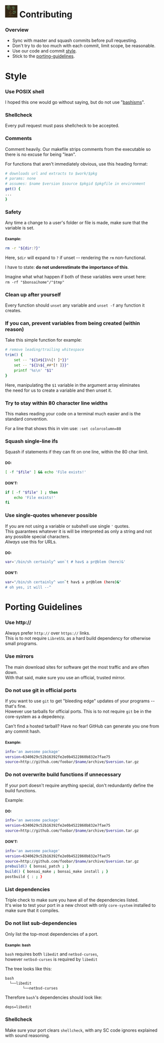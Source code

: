 # <img width="40" height="40" src="res/bonsai_square.png"> Contributing

### Overview

* Sync with master and squash commits before pull requesting.
* Don't try to do too much with each commit, limit scope, be reasonable.
* Use our code and commit [style](#style).
* Stick to the [porting-guidelines](#porting-guidelines).

# Style

### Use POSIX shell

I hoped this one would go without saying, but do not use "[bashisms](https://en.wiktionary.org/wiki/bashism)".

### Shellcheck

Every pull request must pass shellcheck to be accepted.

### Comments

Comment heavily. Our makefile strips comments from the executable so there is no excuse for being "lean".

For functions that aren't immediately obvious, use this heading format:

```bash
# downloads url and extracts to $work/$pkg
# params: none
# assumes: $name $version $source $pkgid $pkgfile in environment
get() {
...
}
```

### Safety

Any time a change to a user's folder or file is made, 
make sure that the variable is set.

<sub>**Example:**</sub>
```bash
rm -r "${dir:?}"
```

Here, `$dir` will expand to `?` if unset -- rendering the `rm` non-functional.

I have to state: **do not underestimate the importance of this**.

Imagine what what happen if both of these variables were unset here:  
`rm -rf "$bonsaihome"/"$tmp"`

### Clean up after yourself

Every function should `unset` any variable and `unset -f` any function it creates.

### If you can, prevent variables from being created (within reason)

Take this simple function for example:

```bash
# remove leading/trailing whitespace
trim() {
    set -- "${1#${1%%[! ]*}}"
    set -- "${1%${_##*[! ]}}"
    printf '%s\n' "$1"
}
```

Here, manipulating the `$1` variable in the argument array eliminates  
the need for us to create a variable and then unset it.

### Try to stay within 80 character line widths

This makes reading your code on a terminal much easier and is the standard convention.

For a line that shows this in vim use: `:set colorcolumn=80`

### Squash single-line ifs

Squash if statements if they can fit on one line, within the 80 char limit.

<sub>**DO:**</sub>
```bash
[ -f "$file" ] && echo 'File exists!'
```
<sub>**DON'T:**</sub>
```bash
if [ -f "$file" ] ; then
    echo 'File exists!'
fi
```

### Use single-quotes whenever possible

If you are not using a variable or subshell use single `'` quotes.  
This guarantees whatever it is will be interpreted as only a string and not any possible special characters.  
*Always* use this for URLs.

<sub>**DO:**</sub>
```bash
var='/bin/sh certainly^ won`t # hav$ a pr@blem (here)&'
```
<sub>**DON'T:**</sub>
```bash
var="/bin/sh certainly^ won`t hav$ a pr@blem (here)&"
# oh yes, it will --^
```

# Porting Guidelines

### Use http://

Always prefer `http://` over `https://` links.  
This is to not require `LibreSSL` as a hard build dependency for otherwise small programs.

### Use mirrors

The main download sites for software get the most traffic and are often down.  
With that said, make sure you use an official, trusted mirror.

### Do not use git in official ports

If you want to use `git` to get "bleeding edge" updates of your programs -- that's fine.  
However use tarballs for official ports. This is to not require `git` be in the core-system as a depedency.

Can't find a hosted tarball? Have no fear! GitHub can generate you one from any commit hash.

**<sub>Example:**</sub>

```bash
info='an awesome package'
version=6340629c52b16392fe2e0b4522860b832e7fae75
source=http://github.com/foobar/$name/archive/$version.tar.gz
```

### Do not overwrite build functions if unnecessary

If your port doesn't require anything special, don't redundantly define the build functions.

Example:

<sub>**DO:**</sub>

```bash
info='an awesome package'
version=6340629c52b16392fe2e0b4522860b832e7fae75
source=http://github.com/foobar/$name/archive/$version.tar.gz
```

<sub>**DON'T:**</sub>

```bash
info='an awesome package'
version=6340629c52b16392fe2e0b4522860b832e7fae75
source=http://github.com/foobar/$name/archive/$version.tar.gz
prebuild() { bonsai_patch ; }
build() { bonsai_make ; bonsai_make install ; }
postbuild { : ; }
```

### List dependencies

Triple check to make sure you have all of the dependencies listed.  
It's wise to test your port in a new chroot with only `core-system` installed to make sure that it compiles.

### Do not list sub-dependencies

Only list the top-most dependencies of a port.

<sub>**Example: bash**</sub>

`bash` requires both `libedit` and `netbsd-curses`,  
however `netbsd-curses` is required by `libedit`

The tree looks like this:
```
bash 
  └──libedit
        └──netbsd-curses
```
Therefore `bash`'s dependencies should look like:
```
deps=libedit
```

### Shellcheck

Make sure your port clears `shellcheck`, with any SC code ignores explained with sound reasoning.
